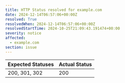 ```yaml
---
title: HTTP Status resolved for example.com
date: 2024-12-14T06:57:06+00:00Z
resolved: True
resolvedWhen: 2024-12-14T06:57:06+00:00Z
resolvedStartTime: 2024-10-25T21:09:43.191474+00:00
severity: notice
affected:
  - example.com
section: issue
---
```


| Expected Statuses | Actual Status  |
|-------------------|----------------|
| 200, 301, 302 | 200 |
